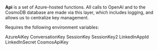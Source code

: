 **Api** is a set of Azure-hosted functions. All calls to OpenAI and to the CosmoDB database are made via this layer, which includes logging, and allows us to centralize key management. 

Requires the following environment variables:

AzureAiKey
ConversationKey
SessionKey
SessionKey2
LinkedInAppId
LinkedInSecret
CosmosApiKey
